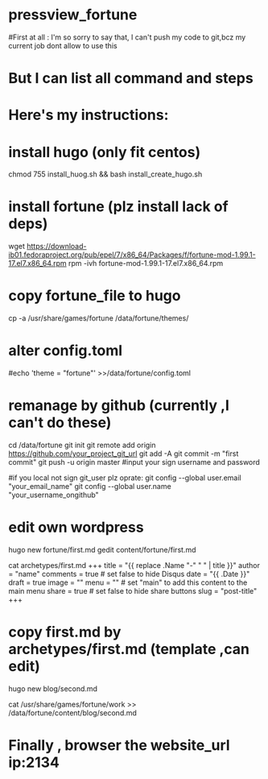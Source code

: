 # pressview_fortune
#First at all : I'm so sorry to say that, I can't push my code to git,bcz my  current job  dont allow to use this 
# But I can list all command and steps
# Here's my instructions:


# install hugo  (only fit centos)
chmod 755 install_huog.sh && bash install_create_hugo.sh

# install fortune (plz install lack of  deps)
wget https://download-ib01.fedoraproject.org/pub/epel/7/x86_64/Packages/f/fortune-mod-1.99.1-17.el7.x86_64.rpm
rpm  -ivh   fortune-mod-1.99.1-17.el7.x86_64.rpm           
 
# copy  fortune_file to hugo
cp -a /usr/share/games/fortune  /data/fortune/themes/
# alter config.toml  
#echo 'theme = "fortune"' >>/data/fortune/config.toml

# remanage by github  (currently  ,I can't do these)
cd /data/fortune
git init
git remote add origin https://github.com/your_project_git_url
git add -A
git commit -m "first commit"
git push -u origin master  #input your sign username and password

#if you local not sign git_user plz oprate:
git config --global user.email "your_email_name"
git config --global user.name "your_username_ongithub"


# edit own wordpress
hugo new fortune/first.md
gedit  content/fortune/first.md

cat archetypes/first.md
+++
title = "{{ replace .Name "-" " " | title }}"
author = "name"
comments = true # set false to hide Disqus
date = "{{ .Date }}"
draft = true
image = ""
menu = ""               # set "main" to add this content to the main menu
share = true    # set false to hide share buttons
slug = "post-title"
+++

# copy first.md by archetypes/first.md  (template ,can edit)
hugo new blog/second.md

cat /usr/share/games/fortune/work >> /data/fortune/content/blog/second.md

# Finally , browser the website_url  ip:2134

